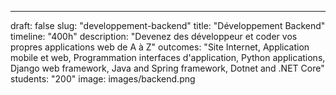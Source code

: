 ---

draft: false
slug: "developpement-backend"
title: "Développement Backend"
timeline: "400h"
description: "Devenez des développeur et coder vos propres applications web de A à Z"
outcomes: "Site Internet, Application mobile et web, Programmation interfaces d'application, Python applications, Django web framework, Java and Spring framework, Dotnet and .NET Core"
students: "200"
image: images/backend.png

